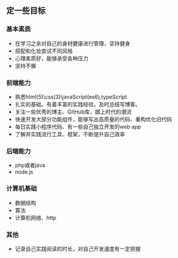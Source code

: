 ## 定一些目标

### 基本素质
- 在学习之余对自己的身材健康进行管理，坚持健身
- 搭配和化妆尝试不同风格
- 心理素质好，能够承受各种压力
- 坚持不懈

### 前端能力
- 熟悉html(5)\css(3)\javaScript(es6),typeScript
- 扎实的基础，有着丰富的实践经验，及时总结写博客。
- 关注一些优秀的博主、GitHub库，跟上时代的潮流
- 快速开发大部分功能组件，能够写出高质量的代码、重构优化旧代码
- 每日实践小程序代码、有一些自己独立开发的web app
- 了解并实践流行工具、框架，不断提升自己效率

### 后端能力
- php或者java
- node.js

### 计算机基础
- 数据结构
- 算法
- 计算机网络、http

### 其他
- 记录自己实践阅读的时长，对自己开发速度有一定把握
